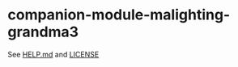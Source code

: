 # companion-module-malighting-grandma3

See [HELP.md](./companion/HELP.md) and [LICENSE](./LICENSE)
